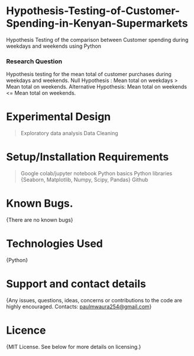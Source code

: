 # Hypothesis-Testing-of-Customer-Spending-in-Kenyan-Supermarkets
Hypothesis Testing of the comparison between Customer spending during weekdays and weekends using Python

### Research Question
Hypothesis testing for the mean total of customer purchases during weekdays and weekends.
Null Hypothesis : Mean total on weekdays > Mean total on weekends.
Alternative Hypothesis: Mean total on weekends <= Mean total on weekends.

# Experimental Design
> Exploratory data analysis
> Data Cleaning
# Setup/Installation Requirements
> Google colab/jupyter notebook
> Python basics
> Python libraries {Seaborn, Matplotlib, Numpy, Scipy, Pandas}
> Github
# Known Bugs.
{There are no known bugs}
# Technologies Used
{Python}
# Support and contact details
{Any issues, questions, ideas, concerns or contributions to the code are highly encouraged.
Contacts: paulmwaura254@gmail.com}
# Licence
{MIT License. See below for more details on licensing.}
